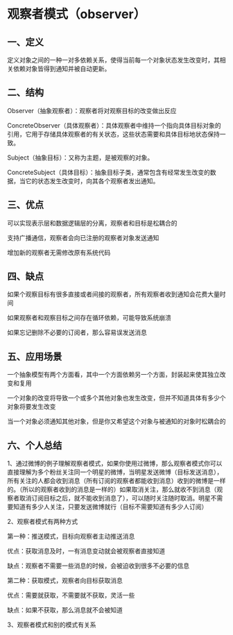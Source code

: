 # 观察者模式（observer）

## 一、定义

定义对象之间的一种一对多依赖关系，使得当前每一个对象状态发生改变时，其相关依赖对象皆得到通知并被自动更新。

## 二、结构

Observer（抽象观察者）：观察者将对观察目标的改变做出反应

ConcreteObserver（具体观察者）：具体观察者中维持一个指向具体目标对象的引用，它用于存储具体观察者的有关状态，这些状态需要和具体目标地状态保持一致。

Subject（抽象目标）：又称为主题，是被观察的对象。

ConcreteSubject（具体目标）：抽象目标子类，通常包含有经常发生改变的数据，当它的状态发生改变时，向其各个观察者发出通知。

## 三、优点

可以实现表示层和数据逻辑层的分离，观察者和目标是松耦合的

支持广播通信，观察者会向已注册的观察者对象发送通知

增加新的观察者无需修改原有系统代码

## 四、缺点

如果个观察目标有很多直接或者间接的观察者，所有观察者收到通知会花费大量时间

如果观察者和观察目标之间存在循环依赖，可能导致系统崩溃

如果忘记删除不必要的订阅者，那么容易误发送消息

## 五、应用场景

一个抽象模型有两个方面看，其中一个方面依赖另一个方面，封装起来使其独立改变和复用

一个对象的改变将导致一个或多个其他对象也发生改变，但并不知道具体有多少个对象将要发生改变

当一个对象必须通知其他对象，但是你又希望这个对象与被通知的对象时松耦合的

## 六、个人总结

1、通过微博的例子理解观察者模式，如果你使用过微博，那么观察者模式你可以直接理解为多个粉丝关注同一个明星的微博，当明星发送微博（目标发送消息），所有关注的人都会收到消息（所有订阅的观察者都能收到消息）收到的微博是一样的。（所以的观察者收到的消息是一样的）如果取消关注，那么就收不到消息（观察者取消订阅目标之后，就不能收到消息了），可以随时关注随时取消。明星不需要知道有多少人关注，只要发送微博就行（目标不需要知道有多少人订阅）

2、观察者模式有两种方式

第一种：推送模式，目标向观察者主动推送消息

优点：获取消息及时，一有消息变动就会被观察者直接知道

缺点：观察者不需要一些消息的时候，会被迫收到很多不必要的信息

第二种：获取模式，观察者向目标获取消息

优点：需要就获取，不需要就不获取，灵活一些

缺点：如果不获取，那么消息就不会被知道

3、观察者模式和别的模式有关系